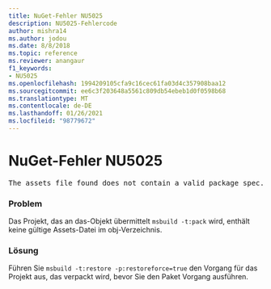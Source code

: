 ```yaml
---
title: NuGet-Fehler NU5025
description: NU5025-Fehlercode
author: mishra14
ms.author: jodou
ms.date: 8/8/2018
ms.topic: reference
ms.reviewer: anangaur
f1_keywords:
- NU5025
ms.openlocfilehash: 1994209105cfa9c16cec61fa03d4c357908baa12
ms.sourcegitcommit: ee6c3f203648a5561c809db54ebeb1d0f0598b68
ms.translationtype: MT
ms.contentlocale: de-DE
ms.lasthandoff: 01/26/2021
ms.locfileid: "98779672"
---
```

# <a name="nuget-error-nu5025"></a>NuGet-Fehler NU5025
<pre>The assets file found does not contain a valid package spec. Try restoring the project again. The location of the assets file is F:\project\obj\project.assets.json.</pre>

### <a name="issue"></a>Problem

Das Projekt, das an das-Objekt übermittelt `msbuild -t:pack` wird, enthält keine gültige Assets-Datei im obj-Verzeichnis.


### <a name="solution"></a>Lösung

Führen Sie `msbuild -t:restore -p:restoreforce=true` den Vorgang für das Projekt aus, das verpackt wird, bevor Sie den Paket Vorgang ausführen.

